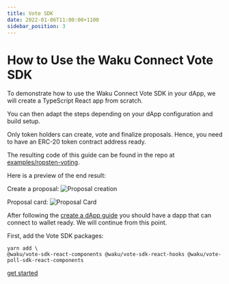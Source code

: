 ```yaml
---
title: Vote SDK
date: 2022-01-06T11:00:00+1100
sidebar_position: 3
---
```


# How to Use the Waku Connect Vote SDK

To demonstrate how to use the Waku Connect Vote SDK in your dApp,
we will create a TypeScript React app from scratch.

You can then adapt the steps depending on your dApp configuration and build setup.

Only token holders can create, vote and finalize proposals.
Hence, you need to have an ERC-20 token contract address ready.

The resulting code of this guide can be found in the repo at
[examples/ropsten-voting](https://github.com/status-im/wakuconnect-vote-poll-sdk/tree/master/examples/ropsten-voting).

Here is a preview of the end result:

Create a proposal:
![Proposal creation](/assets/voting_sdk/proposal_creation.gif)

Proposal card:
![Proposal Card](/assets/voting_sdk/proposal_card.png)

After following the [create a dApp guide](../dapp_creation/) you should have a dapp that can connect to wallet ready.
We will continue from this point.

First, add the Vote SDK packages:

```shell
yarn add \
@waku/vote-sdk-react-components @waku/vote-sdk-react-hooks @waku/vote-poll-sdk-react-components
```

[get started](/js/guides/vote_poll_sdk/vote_sdk/deploying_smart_contract)


